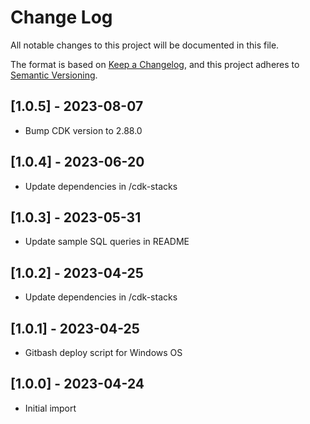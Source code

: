# Change Log
All notable changes to this project will be documented in this file.

The format is based on [Keep a Changelog](https://keepachangelog.com/en/1.0.0/),
and this project adheres to [Semantic Versioning](https://semver.org/spec/v2.0.0.html).

## [1.0.5] - 2023-08-07
- Bump CDK version to 2.88.0

## [1.0.4] - 2023-06-20
- Update dependencies in /cdk-stacks

## [1.0.3] - 2023-05-31
- Update sample SQL queries in README

## [1.0.2] - 2023-04-25
- Update dependencies in /cdk-stacks

## [1.0.1] - 2023-04-25
- Gitbash deploy script for Windows OS

## [1.0.0] - 2023-04-24
- Initial import
